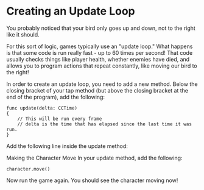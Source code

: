 Creating an Update Loop
=============

You probably noticed that your bird only goes up and down, not to the right like it should.

For this sort of logic, games typically use an "update loop." What happens is that some code is run really fast - up to 60 times per second! That code usually checks things like player health, whether enemies have died, and allows you to program actions that repeat constantly, like moving our bird to the right!

In order to create an update loop, you need to add a new method. Below the closing bracket of your tap method (but above the closing bracket at the end of the program), add the following:

    func update(delta: CCTime)
    {
        // This will be run every frame
        // delta is the time that has elapsed since the last time it was run.
    }

Add the following line inside the update method:

Making the Character Move
In your update method, add the following:

    character.move()

Now run the game again. You should see the character moving now!